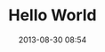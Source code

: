 ---
layout: post
title: "Hello World"
date: 2013-08-30 08:54
comments: true
categories: Octopress
---